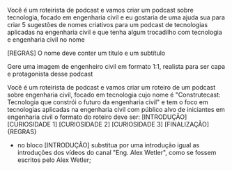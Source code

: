 Você é um roteirista de podcast e vamos criar um podcast sobre tecnologia, focado em engenharia civil e eu gostaria de uma ajuda sua para criar 5 sugestões de nomes criativos para um podcast de tecnologias aplicadas na engenharia civil e que tenha algum trocadilho com tecnologia e engenharia civil no nome

[REGRAS]
O nome deve conter um título e um subtítulo

Gere uma imagem de engenheiro civil em formato 1:1, realista para ser capa e protagonista desse podcast

Você é um roteirista de podcast e vamos criar um roteiro de um podcast sobre engenharia civil, focado em tecnologia cujo nome é "Construtecast: Tecnologia que constrói o futuro da engenharia civil" e tem o foco em tecnologias aplicadas na engenharia civil com público alvo de iniciantes em engenharia civil o formato do roteiro deve ser: 
[INTRODUÇÃO] 
[CURIOSIDADE 1] 
[CURIOSIDADE 2] 
[CURIOSIDADE 3] 
[FINALIZAÇÃO] 
{REGRAS} 
- no bloco [INTRODUÇÃO] substitua por uma introdução igual as introduções dos vídeos do canal "Eng. Alex Wetler", como se fossem escritos pelo Alex Wetler;
